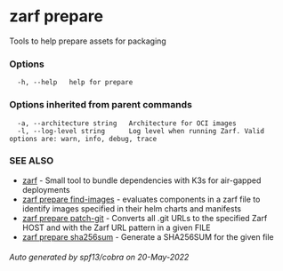# zarf prepare

Tools to help prepare assets for packaging

### Options

```
  -h, --help   help for prepare
```

### Options inherited from parent commands

```
  -a, --architecture string   Architecture for OCI images
  -l, --log-level string      Log level when running Zarf. Valid options are: warn, info, debug, trace
```

### SEE ALSO

* [zarf](../zarf)	 - Small tool to bundle dependencies with K3s for air-gapped deployments
* [zarf prepare find-images](./zarf_prepare_find-images)	 - evaluates components in a zarf file to identify images specified in their helm charts and manifests
* [zarf prepare patch-git](./zarf_prepare_patch-git)	 - Converts all .git URLs to the specified Zarf HOST and with the Zarf URL pattern in a given FILE
* [zarf prepare sha256sum](./zarf_prepare_sha256sum)	 - Generate a SHA256SUM for the given file

###### Auto generated by spf13/cobra on 20-May-2022
